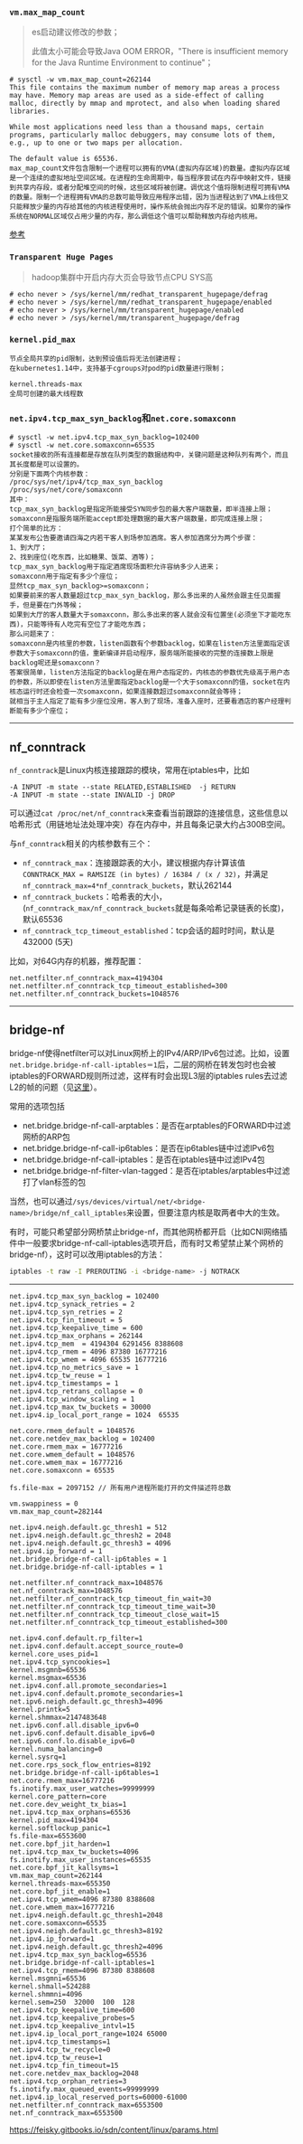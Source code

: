 ### `vm.max_map_count`

> es启动建议修改的参数；
>
> 此值太小可能会导致Java OOM ERROR，"There is insufficient memory for the Java Runtime Environment to continue"；

```shell
# sysctl -w vm.max_map_count=262144
This file contains the maximum number of memory map areas a process may have. Memory map areas are used as a side-effect of calling malloc, directly by mmap and mprotect, and also when loading shared libraries.

While most applications need less than a thousand maps, certain programs, particularly malloc debuggers, may consume lots of them, e.g., up to one or two maps per allocation.

The default value is 65536.
max_map_count文件包含限制一个进程可以拥有的VMA(虚拟内存区域)的数量。虚拟内存区域是一个连续的虚拟地址空间区域。在进程的生命周期中，每当程序尝试在内存中映射文件，链接到共享内存段，或者分配堆空间的时候，这些区域将被创建。调优这个值将限制进程可拥有VMA的数量。限制一个进程拥有VMA的总数可能导致应用程序出错，因为当进程达到了VMA上线但又只能释放少量的内存给其他的内核进程使用时，操作系统会抛出内存不足的错误。如果你的操作系统在NORMAL区域仅占用少量的内存，那么调低这个值可以帮助释放内存给内核用。
```

[参考](https://www.cnblogs.com/duanxz/p/3567068.html)

### `Transparent Huge Pages`

> hadoop集群中开启内存大页会导致节点CPU SYS高

```shell
# echo never > /sys/kernel/mm/redhat_transparent_hugepage/defrag
# echo never > /sys/kernel/mm/redhat_transparent_hugepage/enabled
# echo never > /sys/kernel/mm/transparent_hugepage/enabled
# echo never > /sys/kernel/mm/transparent_hugepage/defrag
```

### `kernel.pid_max`

```shell
节点全局共享的pid限制，达到预设值后将无法创建进程；
在kubernetes1.14中，支持基于cgroups对pod的pid数量进行限制；
```

```shell
kernel.threads-max
全局可创建的最大线程数
```

### `net.ipv4.tcp_max_syn_backlog`和`net.core.somaxconn`

```shell
# sysctl -w net.ipv4.tcp_max_syn_backlog=102400
# sysctl -w net.core.somaxconn=65535
socket接收的所有连接都是存放在队列类型的数据结构中，关键问题是这种队列有两个，而且其长度都是可以设置的。
分别是下面两个内核参数：
/proc/sys/net/ipv4/tcp_max_syn_backlog
/proc/sys/net/core/somaxconn
其中：
tcp_max_syn_backlog是指定所能接受SYN同步包的最大客户端数量，即半连接上限；
somaxconn是指服务端所能accept即处理数据的最大客户端数量，即完成连接上限；
打个简单的比方：
某某发布公告要邀请四海之内若干客人到场参加酒席。客人参加酒席分为两个步骤：
1、到大厅；
2、找到座位(吃东西，比如糖果、饭菜、酒等)；
tcp_max_syn_backlog用于指定酒席现场面积允许容纳多少人进来；
somaxconn用于指定有多少个座位；
显然tcp_max_syn_backlog>=somaxconn；
如果要前来的客人数量超过tcp_max_syn_backlog，那么多出来的人虽然会跟主任见面握手，但是要在门外等候；
如果到大厅的客人数量大于somaxconn，那么多出来的客人就会没有位置坐(必须坐下才能吃东西)，只能等待有人吃完有空位了才能吃东西；
那么问题来了：
somaxconn是内核里的参数，listen函数有个参数backlog，如果在listen方法里面指定该参数大于somaxconn的值，重新编译并启动程序，服务端所能接收的完整的连接数上限是backlog呢还是somaxconn？
答案很简单，listen方法指定的backlog是在用户态指定的，内核态的参数优先级高于用户态的参数，所以即使在listen方法里面指定backlog是一个大于somaxconn的值，socket在内核态运行时还会检查一次somaxconn，如果连接数超过somaxconn就会等待；
就相当于主人指定了能有多少座位没用，客人到了现场，准备入座时，还要看酒店的客户经理判断能有多少个座位；
```

---

##  nf_conntrack

`nf_conntrack`是Linux内核连接跟踪的模块，常用在iptables中，比如

```
-A INPUT -m state --state RELATED,ESTABLISHED  -j RETURN
-A INPUT -m state --state INVALID -j DROP
```

可以通过`cat /proc/net/nf_conntrack`来查看当前跟踪的连接信息，这些信息以哈希形式（用链地址法处理冲突）存在内存中，并且每条记录大约占300B空间。

与`nf_conntrack`相关的内核参数有三个：

- `nf_conntrack_max`：连接跟踪表的大小，建议根据内存计算该值`CONNTRACK_MAX = RAMSIZE (in bytes) / 16384 / (x / 32)`，并满足`nf_conntrack_max=4*nf_conntrack_buckets`，默认262144
- `nf_conntrack_buckets`：哈希表的大小，(`nf_conntrack_max/nf_conntrack_buckets`就是每条哈希记录链表的长度)，默认65536
- `nf_conntrack_tcp_timeout_established`：tcp会话的超时时间，默认是432000 (5天)

比如，对64G内存的机器，推荐配置：

```
net.netfilter.nf_conntrack_max=4194304
net.netfilter.nf_conntrack_tcp_timeout_established=300
net.netfilter.nf_conntrack_buckets=1048576
```

---

##  bridge-nf

bridge-nf使得netfilter可以对Linux网桥上的IPv4/ARP/IPv6包过滤。比如，设置`net.bridge.bridge-nf-call-iptables＝1`后，二层的网桥在转发包时也会被iptables的FORWARD规则所过滤，这样有时会出现L3层的iptables rules去过滤L2的帧的问题（见[这里](https://bugzilla.redhat.com/show_bug.cgi?id=512206)）。

常用的选项包括

- net.bridge.bridge-nf-call-arptables：是否在arptables的FORWARD中过滤网桥的ARP包
- net.bridge.bridge-nf-call-ip6tables：是否在ip6tables链中过滤IPv6包
- net.bridge.bridge-nf-call-iptables：是否在iptables链中过滤IPv4包
- net.bridge.bridge-nf-filter-vlan-tagged：是否在iptables/arptables中过滤打了vlan标签的包

当然，也可以通过`/sys/devices/virtual/net/<bridge-name>/bridge/nf_call_iptables`来设置，但要注意内核是取两者中大的生效。

有时，可能只希望部分网桥禁止bridge-nf，而其他网桥都开启（比如CNI网络插件中一般要求bridge-nf-call-iptables选项开启，而有时又希望禁止某个网桥的bridge-nf），这时可以改用iptables的方法：

```sh
iptables -t raw -I PREROUTING -i <bridge-name> -j NOTRACK
```

---

```shell
net.ipv4.tcp_max_syn_backlog = 102400
net.ipv4.tcp_synack_retries = 2
net.ipv4.tcp_syn_retries = 2
net.ipv4.tcp_fin_timeout = 5
net.ipv4.tcp_keepalive_time = 600
net.ipv4.tcp_max_orphans = 262144
net.ipv4.tcp_mem  = 4194304 6291456 8388608
net.ipv4.tcp_rmem = 4096 87380 16777216
net.ipv4.tcp_wmem = 4096 65535 16777216
net.ipv4.tcp_no_metrics_save = 1
net.ipv4.tcp_tw_reuse = 1
net.ipv4.tcp_timestamps = 1
net.ipv4.tcp_retrans_collapse = 0
net.ipv4.tcp_window_scaling = 1
net.ipv4.tcp_max_tw_buckets = 30000
net.ipv4.ip_local_port_range = 1024  65535

net.core.rmem_default = 1048576
net.core.netdev_max_backlog = 102400
net.core.rmem_max = 16777216
net.core.wmem_default = 1048576
net.core.wmem_max = 16777216
net.core.somaxconn = 65535

fs.file-max = 2097152 // 所有用户进程所能打开的文件描述符总数

vm.swappiness = 0
vm.max_map_count=282144

net.ipv4.neigh.default.gc_thresh1 = 512
net.ipv4.neigh.default.gc_thresh2 = 2048
net.ipv4.neigh.default.gc_thresh3 = 4096
net.ipv4.ip_forward = 1
net.bridge.bridge-nf-call-ip6tables = 1
net.bridge.bridge-nf-call-iptables = 1

net.netfilter.nf_conntrack_max=1048576
net.nf_conntrack_max=1048576
net.netfilter.nf_conntrack_tcp_timeout_fin_wait=30
net.netfilter.nf_conntrack_tcp_timeout_time_wait=30
net.netfilter.nf_conntrack_tcp_timeout_close_wait=15
net.netfilter.nf_conntrack_tcp_timeout_established=300
```

```shell
net.ipv4.conf.default.rp_filter=1
net.ipv4.conf.default.accept_source_route=0
kernel.core_uses_pid=1
net.ipv4.tcp_syncookies=1
kernel.msgmnb=65536
kernel.msgmax=65536
net.ipv4.conf.all.promote_secondaries=1
net.ipv4.conf.default.promote_secondaries=1
net.ipv6.neigh.default.gc_thresh3=4096
kernel.printk=5
kernel.shmmax=2147483648
net.ipv6.conf.all.disable_ipv6=0
net.ipv6.conf.default.disable_ipv6=0
net.ipv6.conf.lo.disable_ipv6=0
kernel.numa_balancing=0
kernel.sysrq=1
net.core.rps_sock_flow_entries=8192
net.bridge.bridge-nf-call-ip6tables=1
net.core.rmem_max=16777216
fs.inotify.max_user_watches=99999999
kernel.core_pattern=core
net.core.dev_weight_tx_bias=1
net.ipv4.tcp_max_orphans=65536
kernel.pid_max=4194304
kernel.softlockup_panic=1
fs.file-max=6553600
net.core.bpf_jit_harden=1
net.ipv4.tcp_max_tw_buckets=4096
fs.inotify.max_user_instances=65535
net.core.bpf_jit_kallsyms=1
vm.max_map_count=262144
kernel.threads-max=655350
net.core.bpf_jit_enable=1
net.ipv4.tcp_wmem=4096 87380 8388608
net.core.wmem_max=16777216
net.ipv4.neigh.default.gc_thresh1=2048
net.core.somaxconn=65535
net.ipv4.neigh.default.gc_thresh3=8192
net.ipv4.ip_forward=1
net.ipv4.neigh.default.gc_thresh2=4096
net.ipv4.tcp_max_syn_backlog=65536
net.bridge.bridge-nf-call-iptables=1
net.ipv4.tcp_rmem=4096 87380 8388608
kernel.msgmni=65536
kernel.shmall=524288
kernel.shmmni=4096
kernel.sem=250  32000  100  128
net.ipv4.tcp_keepalive_time=600
net.ipv4.tcp_keepalive_probes=5
net.ipv4.tcp_keepalive_intvl=15
net.ipv4.ip_local_port_range=1024 65000
net.ipv4.tcp_timestamps=1
net.ipv4.tcp_tw_recycle=0
net.ipv4.tcp_tw_reuse=1
net.ipv4.tcp_fin_timeout=15
net.core.netdev_max_backlog=2048
net.ipv4.tcp_orphan_retries=3
fs.inotify.max_queued_events=99999999
net.ipv4.ip_local_reserved_ports=60000-61000
net.netfilter.nf_conntrack_max=6553500
net.nf_conntrack_max=6553500
```

https://feisky.gitbooks.io/sdn/content/linux/params.html
